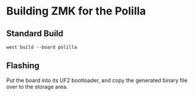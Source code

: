 # Building ZMK for the Polilla

## Standard Build

```
west build --board polilla
```

## Flashing

Put the board into its UF2 bootloader, and copy the generated binary file over to the storage area.